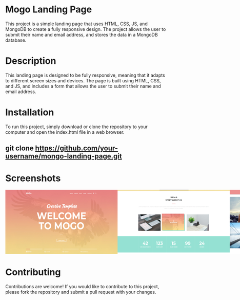 # Mogo Landing Page

This project is a simple landing page that uses HTML, CSS, JS, and MongoDB to create a fully responsive design. The project allows the user to submit their name and email address, and stores the data in a MongoDB database.

# Description

This landing page is designed to be fully responsive, meaning that it adapts to different screen sizes and devices. The page is built using HTML, CSS, and JS, and includes a form that allows the user to submit their name and email address.

# Installation

To run this project, simply download or clone the repository to your computer and open the index.html file in a web browser.

## git clone https://github.com/your-username/mongo-landing-page.git

# Screenshots

<div style="display:flex;">
<img src='screenShots/screenShot1.png' width='350' height='200'>
<img src='screenShots/screenShot2.png' width='350' height='200'>
<img src='screenShots/screenShot3.png' width='350' height='200'>
<img src='screenShots/screenShot4.png' width='350' height='200'>
</div>

# Contributing

Contributions are welcome! If you would like to contribute to this project, please fork the repository and submit a pull request with your changes.
